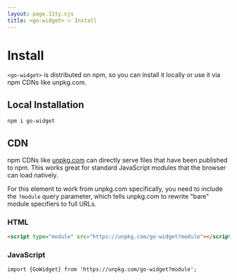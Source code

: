 ```yaml
---
layout: page.11ty.cjs
title: <go-widget> ⌲ Install
---
```


# Install

`<go-widget>` is distributed on npm, so you can install it locally or use it via npm CDNs like unpkg.com.

## Local Installation

```bash
npm i go-widget
```

## CDN

npm CDNs like [unpkg.com]() can directly serve files that have been published to npm. This works great for standard JavaScript modules that the browser can load natively.

For this element to work from unpkg.com specifically, you need to include the `?module` query parameter, which tells unpkg.com to rewrite "bare" module specifiers to full URLs.

### HTML

```html
<script type="module" src="https://unpkg.com/go-widget?module"></script>
```

### JavaScript

```html
import {GoWidget} from 'https://unpkg.com/go-widget?module';
```
